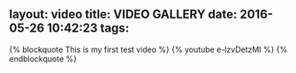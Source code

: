 layout: video
title: VIDEO GALLERY
date: 2016-05-26 10:42:23
tags:
---

{% blockquote This is my first test video %}
{% youtube e-lzvDetzMI %}
{% endblockquote %}
